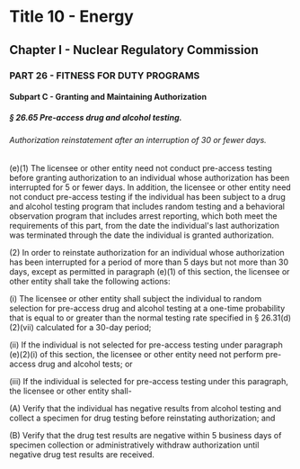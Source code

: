 
# Title 10 - Energy
## Chapter I - Nuclear Regulatory Commission
### PART 26 - FITNESS FOR DUTY PROGRAMS
#### Subpart C - Granting and Maintaining Authorization
##### § 26.65 Pre-access drug and alcohol testing.
###### Authorization reinstatement after an interruption of 30 or fewer days.

(e)(1) The licensee or other entity need not conduct pre-access testing before granting authorization to an individual whose authorization has been interrupted for 5 or fewer days. In addition, the licensee or other entity need not conduct pre-access testing if the individual has been subject to a drug and alcohol testing program that includes random testing and a behavioral observation program that includes arrest reporting, which both meet the requirements of this part, from the date the individual's last authorization was terminated through the date the individual is granted authorization.

(2) In order to reinstate authorization for an individual whose authorization has been interrupted for a period of more than 5 days but not more than 30 days, except as permitted in paragraph (e)(1) of this section, the licensee or other entity shall take the following actions:

(i) The licensee or other entity shall subject the individual to random selection for pre-access drug and alcohol testing at a one-time probability that is equal to or greater than the normal testing rate specified in § 26.31(d)(2)(vii) calculated for a 30-day period;

(ii) If the individual is not selected for pre-access testing under paragraph (e)(2)(i) of this section, the licensee or other entity need not perform pre-access drug and alcohol tests; or

(iii) If the individual is selected for pre-access testing under this paragraph, the licensee or other entity shall-

(A) Verify that the individual has negative results from alcohol testing and collect a specimen for drug testing before reinstating authorization; and

(B) Verify that the drug test results are negative within 5 business days of specimen collection or administratively withdraw authorization until negative drug test results are received.
